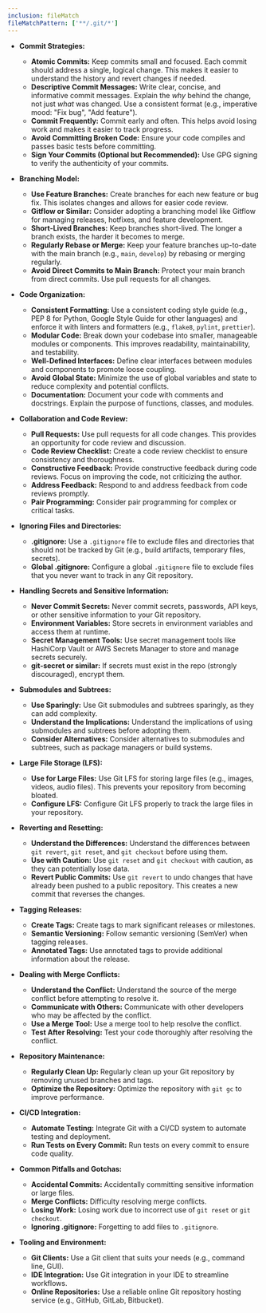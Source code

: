 ```yaml
---
inclusion: fileMatch
fileMatchPattern: ['**/.git/*']
---
```


- **Commit Strategies:**

  - **Atomic Commits:** Keep commits small and focused. Each commit should address a single, logical change. This makes it easier to understand the history and revert changes if needed.
  - **Descriptive Commit Messages:** Write clear, concise, and informative commit messages. Explain the _why_ behind the change, not just _what_ was changed. Use a consistent format (e.g., imperative mood: "Fix bug", "Add feature").
  - **Commit Frequently:** Commit early and often. This helps avoid losing work and makes it easier to track progress.
  - **Avoid Committing Broken Code:** Ensure your code compiles and passes basic tests before committing.
  - **Sign Your Commits (Optional but Recommended):** Use GPG signing to verify the authenticity of your commits.

- **Branching Model:**

  - **Use Feature Branches:** Create branches for each new feature or bug fix. This isolates changes and allows for easier code review.
  - **Gitflow or Similar:** Consider adopting a branching model like Gitflow for managing releases, hotfixes, and feature development.
  - **Short-Lived Branches:** Keep branches short-lived. The longer a branch exists, the harder it becomes to merge.
  - **Regularly Rebase or Merge:** Keep your feature branches up-to-date with the main branch (e.g., `main`, `develop`) by rebasing or merging regularly.
  - **Avoid Direct Commits to Main Branch:** Protect your main branch from direct commits. Use pull requests for all changes.

- **Code Organization:**

  - **Consistent Formatting:** Use a consistent coding style guide (e.g., PEP 8 for Python, Google Style Guide for other languages) and enforce it with linters and formatters (e.g., `flake8`, `pylint`, `prettier`).
  - **Modular Code:** Break down your codebase into smaller, manageable modules or components. This improves readability, maintainability, and testability.
  - **Well-Defined Interfaces:** Define clear interfaces between modules and components to promote loose coupling.
  - **Avoid Global State:** Minimize the use of global variables and state to reduce complexity and potential conflicts.
  - **Documentation:** Document your code with comments and docstrings. Explain the purpose of functions, classes, and modules.

- **Collaboration and Code Review:**

  - **Pull Requests:** Use pull requests for all code changes. This provides an opportunity for code review and discussion.
  - **Code Review Checklist:** Create a code review checklist to ensure consistency and thoroughness.
  - **Constructive Feedback:** Provide constructive feedback during code reviews. Focus on improving the code, not criticizing the author.
  - **Address Feedback:** Respond to and address feedback from code reviews promptly.
  - **Pair Programming:** Consider pair programming for complex or critical tasks.

- **Ignoring Files and Directories:**

  - **.gitignore:** Use a `.gitignore` file to exclude files and directories that should not be tracked by Git (e.g., build artifacts, temporary files, secrets).
  - **Global .gitignore:** Configure a global `.gitignore` file to exclude files that you never want to track in any Git repository.

- **Handling Secrets and Sensitive Information:**

  - **Never Commit Secrets:** Never commit secrets, passwords, API keys, or other sensitive information to your Git repository.
  - **Environment Variables:** Store secrets in environment variables and access them at runtime.
  - **Secret Management Tools:** Use secret management tools like HashiCorp Vault or AWS Secrets Manager to store and manage secrets securely.
  - **git-secret or similar:** If secrets must exist in the repo (strongly discouraged), encrypt them.

- **Submodules and Subtrees:**

  - **Use Sparingly:** Use Git submodules and subtrees sparingly, as they can add complexity.
  - **Understand the Implications:** Understand the implications of using submodules and subtrees before adopting them.
  - **Consider Alternatives:** Consider alternatives to submodules and subtrees, such as package managers or build systems.

- **Large File Storage (LFS):**

  - **Use for Large Files:** Use Git LFS for storing large files (e.g., images, videos, audio files). This prevents your repository from becoming bloated.
  - **Configure LFS:** Configure Git LFS properly to track the large files in your repository.

- **Reverting and Resetting:**

  - **Understand the Differences:** Understand the differences between `git revert`, `git reset`, and `git checkout` before using them.
  - **Use with Caution:** Use `git reset` and `git checkout` with caution, as they can potentially lose data.
  - **Revert Public Commits:** Use `git revert` to undo changes that have already been pushed to a public repository. This creates a new commit that reverses the changes.

- **Tagging Releases:**

  - **Create Tags:** Create tags to mark significant releases or milestones.
  - **Semantic Versioning:** Follow semantic versioning (SemVer) when tagging releases.
  - **Annotated Tags:** Use annotated tags to provide additional information about the release.

- **Dealing with Merge Conflicts:**

  - **Understand the Conflict:** Understand the source of the merge conflict before attempting to resolve it.
  - **Communicate with Others:** Communicate with other developers who may be affected by the conflict.
  - **Use a Merge Tool:** Use a merge tool to help resolve the conflict.
  - **Test After Resolving:** Test your code thoroughly after resolving the conflict.

- **Repository Maintenance:**

  - **Regularly Clean Up:** Regularly clean up your Git repository by removing unused branches and tags.
  - **Optimize the Repository:** Optimize the repository with `git gc` to improve performance.

- **CI/CD Integration:**

  - **Automate Testing:** Integrate Git with a CI/CD system to automate testing and deployment.
  - **Run Tests on Every Commit:** Run tests on every commit to ensure code quality.

- **Common Pitfalls and Gotchas:**

  - **Accidental Commits:** Accidentally committing sensitive information or large files.
  - **Merge Conflicts:** Difficulty resolving merge conflicts.
  - **Losing Work:** Losing work due to incorrect use of `git reset` or `git checkout`.
  - **Ignoring .gitignore:** Forgetting to add files to `.gitignore`.

- **Tooling and Environment:**

  - **Git Clients:** Use a Git client that suits your needs (e.g., command line, GUI).
  - **IDE Integration:** Use Git integration in your IDE to streamline workflows.
  - **Online Repositories:** Use a reliable online Git repository hosting service (e.g., GitHub, GitLab, Bitbucket).
